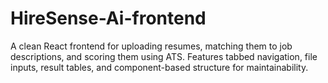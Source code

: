 # HireSense-Ai-frontend
A clean React frontend for uploading resumes, matching them to job descriptions, and scoring them using ATS. Features tabbed navigation, file inputs, result tables, and component-based structure for maintainability.
